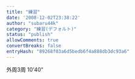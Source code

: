 ```yaml
---
title: "練習"
date: '2008-12-02T23:38:22'
author: "subaru44k"
category: "練習(デフォルト)"
status: "publish"
allowComments: true
convertBreaks: false
entryHash: "89268f03a6d5bedb6f4a888db3dc93a6"
---
```

外周3周
10'40"
